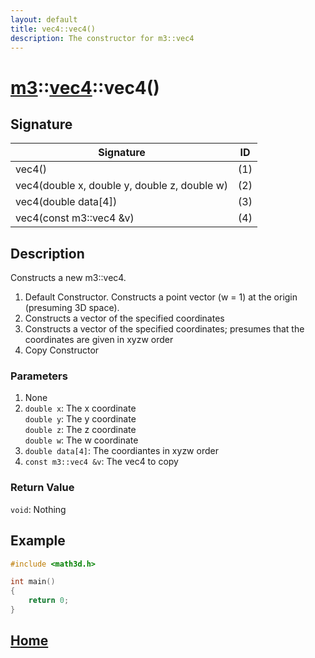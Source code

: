 ```yaml
---
layout: default
title: vec4::vec4()
description: The constructor for m3::vec4
---
```


# [m3](https://developergy.github.io/math3d/)::[vec4](../../types/vec4.md)::vec4()

## Signature

| Signature | ID |
| --- | --- |
| vec4() | \(1\) |
| vec4(double x, double y, double z, double w) | \(2\) |
| vec4(double data[4]) | \(3\) |
| vec4(const m3::vec4 &v)| \(4\) |

## Description

Constructs a new m3::vec4.
1. Default Constructor. Constructs a point vector \(w = 1\) at the origin \(presuming 3D space\).  
2. Constructs a vector of the specified coordinates
3. Constructs a vector of the specified coordinates; presumes that the coordinates are given in xyzw order  
4. Copy Constructor

### Parameters

1. None
2. `double x`: The x coordinate  
   `double y`: The y coordinate  
   `double z`: The z coordinate  
   `double w`: The w coordinate  
3. `double data[4]`: The coordiantes in xyzw order
4. `const m3::vec4 &v`: The vec4 to copy

### Return Value

`void`: Nothing

## Example

```c++
#include <math3d.h>

int main()
{
    return 0;
}
```

## [Home](https://developergy.github.io/math3d/)